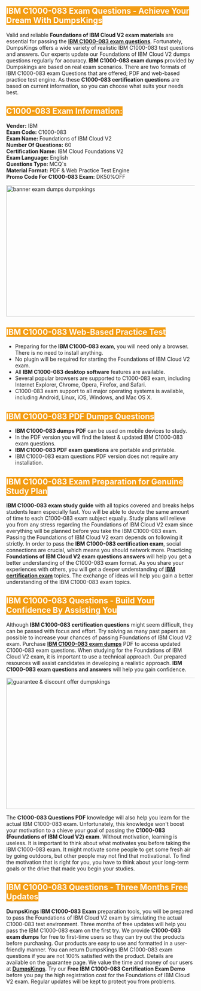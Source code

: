 <h2><span style="color:#ffffff"><strong><span style="background-color:#f39c12">IBM C1000-083 Exam Questions - Achieve Your Dream With DumpsKings</span></strong></span></h2> <p>Valid and reliable <strong>Foundations of IBM Cloud V2 exam materials</strong> are essential for passing the <u><strong><a href="https://www.dumpskings.com/ibm/c1000-083/dumps-questions">IBM C1000-083 exam questions</a></strong></u>. Fortunately, DumpsKings offers a wide variety of realistic IBM C1000-083 test questions and answers. Our experts update our Foundations of IBM Cloud V2 dumps questions regularly for accuracy.<strong> IBM C1000-083 exam dumps</strong> provided by Dumpskings are based on real exam scenarios. There are two formats of IBM C1000-083 exam Questions that are offered; PDF and web-based practice test engine. As these <strong>C1000-083 certification questions</strong> are based on current information, so you can choose what suits your needs best.</p> <h2><span style="color:#ffffff"><strong><span style="background-color:#f39c12">C1000-083 Exam Information:</span></strong></span></h2> <p><strong>Vender:</strong> IBM<br /> <strong>Exam Code:</strong> C1000-083<br /> <strong>Exam Name: </strong>Foundations of IBM Cloud V2<br /> <strong>Number Of Questions:</strong> 60<br /> <strong>Certification Name:</strong> IBM Cloud Foundations V2<br /> <strong>Exam Language:</strong> English<br /> <strong>Questions Type: </strong>MCQ`s<br /> <strong>Material Format:</strong> PDF & Web Practice Test Engine<br /> <strong>Promo Code For C1000-083 Exam:</strong> DK50%OFF</p> <p><a href="https://www.dumpskings.com/ibm/c1000-083/dumps-questions" rel="no-follow"><img height="350px" width="750px"  alt="banner exam dumps dumpskings" src="https://www.certcollections.com/uploads/content/featuresdumpskings.jpg" /></a></p> <h2><span style="color:#ffffff"><strong><span style="background-color:#f39c12">IBM C1000-083 Web-Based Practice Test</span></strong></span></h2> <ul> <li>Preparing for the<strong> IBM C1000-083 exam</strong>, you will need only a browser. There is no need to install anything.</li> <li>No plugin will be required for starting the Foundations of IBM Cloud V2 exam.</li> <li>All <strong>IBM C1000-083 desktop software</strong> features are available.</li> <li>Several popular browsers are supported to C1000-083 exam, including Internet Explorer, Chrome, Opera, Firefox, and Safari.</li> <li>C1000-083 exam support to all major operating systems is available, including Android, Linux, iOS, Windows, and Mac OS X.</li> </ul> <h2><span style="color:#ffffff"><strong><span style="background-color:#f39c12">IBM C1000-083 PDF Dumps Questions</span></strong></span></h2> <ul> <li><strong>IBM C1000-083 dumps PDF</strong> can be used on mobile devices to study.</li> <li>In the PDF version you will find the latest & updated IBM C1000-083 exam questions.</li> <li><strong>IBM C1000-083 PDF exam questions</strong> are portable and printable.</li> <li>IBM C1000-083 exam questions PDF version does not require any installation.</li> </ul> <h2><span style="color:#ffffff"><strong><span style="background-color:#f39c12">IBM C1000-083 Exam Preparation for Genuine Study Plan</span></strong></span></h2> <p><strong>IBM C1000-083 exam study guide</strong> with all topics covered and breaks helps students learn especially fast. You will be able to devote the same amount of time to each C1000-083 exam subject equally. Study plans will relieve you from any stress regarding the Foundations of IBM Cloud V2 exam since everything will be planned before you take the IBM C1000-083 exam. Passing the Foundations of IBM Cloud V2 exam depends on following it strictly. In order to pass the <strong>IBM C1000-083 certification exam</strong>, social connections are crucial, which means you should network more. Practicing <strong>Foundations of IBM Cloud V2 exam questions answers</strong> will help you get a better understanding of the C1000-083 exam format. As you share your experiences with others, you will get a deeper understanding of <u><strong><a href="https://www.dumpskings.com/ibm/questions">IBM certification exam</a></strong></u> topics. The exchange of ideas will help you gain a better understanding of the IBM C1000-083 exam topics.</p> <h2><span style="color:#ffffff"><strong><span style="background-color:#f39c12">IBM C1000-083 Questions - Build Your Confidence By Assisting You</span></strong></span></h2> <p>Although<strong> IBM C1000-083 certification questions</strong> might seem difficult, they can be passed with focus and effort. Try solving as many past papers as possible to increase your chances of passing Foundations of IBM Cloud V2 exam. Purchase <strong><a href="https://www.dumpskings.com/ibm/c1000-083/dumps-questions">IBM C1000-083 exam dumps</a></strong> PDF to access updated C1000-083 exam questions. When studying for the Foundations of IBM Cloud V2 exam, it is important to use a technical approach. Our prepared resources will assist candidates in developing a realistic approach. <strong>IBM C1000-083 exam questions and answers</strong> will help you gain confidence.</p> <p><a href="https://www.dumpskings.com/ibm/c1000-083/dumps-questions" rel="no-follow"><img height="350px" width="750px"  alt="guarantee & discount offer dumpskings" src="https://www.certcollections.com/uploads/content/discountdumpskings.jpg" /></a></p> <p>The <strong>C1000-083 Questions PDF</strong> knowledge will also help you learn for the actual IBM C1000-083 exam. Unfortunately, this knowledge won't boost your motivation to a chieve your goal of passing the <strong>C1000-083 (Foundations of IBM Cloud V2) exam</strong>. Without motivation, learning is useless. It is important to think about what motivates you before taking the IBM C1000-083 exam. It might motivate some people to get some fresh air by going outdoors, but other people may not find that motivational. To find the motivation that is right for you, you have to think about your long-term goals or the drive that made you begin your studies.</p> <h2><span style="color:#ffffff"><strong><span style="background-color:#f39c12">IBM C1000-083 Questions - Three Months Free Updates</span></strong></span></h2> <p><strong>DumpsKings IBM C1000-083 Exam</strong> preparation tools, you will be prepared to pass the Foundations of IBM Cloud V2 exam by simulating the actual C1000-083 test environment. Three months of free updates will help you pass the IBM C1000-083 exam on the first try. We provide <strong>C1000-083 exam dumps</strong> for free to first-time users so they can try out the products before purchasing. Our products are easy to use and formatted in a user-friendly manner. You can return DumpsKings IBM C1000-083 exam questions if you are not 100% satisfied with the product. Details are available on the guarantee page. We value the time and money of our users at <u><strong><a href="https://www.dumpskings.com/">DumpsKings</a></strong></u>. Try our <strong>Free IBM C1000-083 Certification Exam Demo</strong> before you pay the high registration cost for the Foundations of IBM Cloud V2 exam. Regular updates will be kept to protect you from problems.</p>
